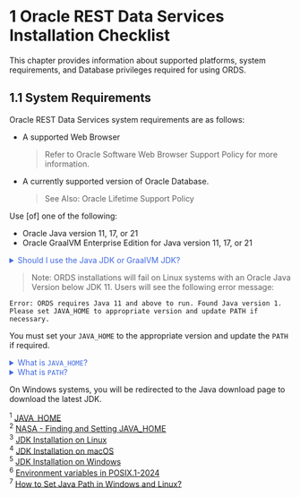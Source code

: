 # 1 Oracle REST Data Services Installation Checklist

This chapter provides information about supported platforms, system requirements, and Database privileges required for using ORDS.

## 1.1 System Requirements

Oracle REST Data Services system requirements are as follows:

- A supported Web Browser

  > Refer to Oracle Software Web Browser Support Policy for more information.

- A currently supported version of Oracle Database.

  > See Also: Oracle Lifetime Support Policy

Use \[of\] one of the following:

- Oracle Java version 11, 17, or 21
- Oracle GraalVM Enterprise Edition for Java version 11, 17, or 21

<details>
  <summary style="color: royalblue;">Should I use the Java JDK or GraalVM JDK?</summary>
</details>

  > Note: ORDS installations will fail on Linux systems with an Oracle Java Version below JDK 11. Users will see the following error message:
  
  ```shell
  Error: ORDS requires Java 11 and above to run. Found Java version 1.
  Please set JAVA_HOME to appropriate version and update PATH if necessary.
  ```

  You must set your `JAVA_HOME` to the appropriate version and update the `PATH` if required.

<details>
  <summary style="color: royalblue;">What is <code>JAVA_HOME</code>?</summary>
  <p>

  <code>JAVA_HOME</code> is one of many "Environment" variables used by your operating system. This particular variable indicates the location where the Java Development Kit (JDK) software is installed on your computer.<sup>1</sup>
  </p>

  Within this location (the specific JDK directory, or folder) exist two more subdirectories:  

- <code>bin/</code> - which contains the java executable, *and*
- <code>lib/</code> - which contains the core java libraries and properties files<sup>2</sup><p></p>

The <code>JAVA_HOME</code> Environment variable has many uses. And for Java programs, such as ORDS, to execute properly they depend on the <code>JAVA_HOME</code> variable to identify where the JDK is located.  
  
We'll revisit <code>JAVA_HOME</code>, but for now consider this brief illustration. Say you were dealing with JDK 11, then (depending on your operating system) you might find the JDK in these locations:

- **Linux** `/usr/lib/jvm/jdk-11-x64` (or aarch64 if not x64)<sup>3</sup>
- **macOS** `/Library/Java/JavaVirtualMachines/jdk-11`<sup>4</sup>
- **Windows** `/Program Files/Java/jdk-11`<sup>5</sup>

</details>

<details>
<summary style="color: royalblue;">What is <code>PATH</code>?</summary>
<p>  

The *official* definition of `PATH`:

>This variable shall represent the sequence of path prefixes that certain functions and utilities apply in searching for an executable file. The prefixes shall be separated by a colon `:`. If the pathname being sought contains no slash `/` characters, and hence is a filename, the list shall be searched from beginning to end, applying the filename to each prefix and attempting to resolve the resulting pathname, until an executable file with appropriate execution permissions is found.<sup>6</sup>  
</p>  

  <code>PATH</code> is simply an environment variable that stores "shortcuts" to executable files (maybe you've seen these referred to as `.exe` files).<sup>7</sup> Paths to executables can be listed too, separated by a colon <code>:</code>, instead of say perhaps a comma <code>,</code>.  

  This reference to <code>PATH</code> is something that you'll see consistently whenever you download a new command line program. As an example, when you issue a command, like `ords serve` (as you'll see later) your command language interpreter (e.g., shell, zsh, bash, Command Prompt) will look to the `PATH` to see if an executable exists for that command you just entered. Subprograms (programs executed after or during an initial program execution) can do this too.

</details>

On Windows systems, you will be redirected to the Java download page to download the latest JDK.

<sup>1</sup> [JAVA_HOME](https://docs.oracle.com/javase/8/docs/technotes/guides/troubleshoot/envvars001.html#CIHEEHEI)  
<sup>2</sup> [NASA - Finding and Setting JAVA_HOME](https://pds.nasa.gov/datastandards/training/documents/Finding%20and%20Setting%20JAVA%20HOME.pdf)  
<sup>3</sup> [JDK Installation on Linux](https://docs.oracle.com/en/java/javase/11/install/installation-jdk-linux-platforms.html#GUID-737A84E4-2EFF-4D38-8E60-3E29D1B884B8)  
<sup>4</sup> [JDK Installation on macOS](https://docs.oracle.com/en/java/javase/11/install/installation-jdk-macos.html#GUID-2FE451B0-9572-4E38-A1A5-568B77B146DE)  
<sup>5</sup> [JDK Installation on Windows](https://docs.oracle.com/en/java/javase/11/install/installation-jdk-microsoft-windows-platforms.html#GUID-A7E27B90-A28D-4237-9383-A58B416071CA)  
<sup>6</sup> [Environment variables in POSIX.1-2024](https://pubs.opengroup.org/onlinepubs/9799919799/)  
<sup>7</sup> [How to Set Java Path in Windows and Linux?](https://www.geeksforgeeks.org/how-to-set-java-path-in-windows-and-linux/)